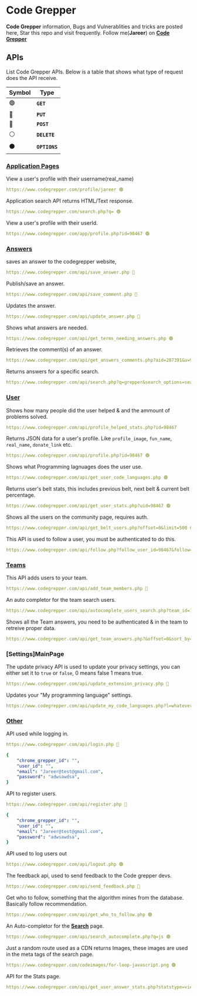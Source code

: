 # Code Grepper

**Code Grepper** information, Bugs and Vulnerablities and tricks are posted here, Star this repo and visit frequently. Follow me(**Jareer**) on **[Code Grepper][Profile]**

## APIs

List Code Grepper APIs. Below is a table that shows what type of request does the API receive.

| Symbol | Type |
|---|---|
| 🟢 |  **`GET`** |
| 🔵 |  **`PUT`** |
| 🔴 |  **`POST`** |
| ⚪ |  **`DELETE`** |
| ⚫ |  **`OPTIONS`** |

### [Application Pages](MainPage)

View a user's profile with their username(real_name)

```yaml
https://www.codegrepper.com/profile/jareer 🟢
```

Application search API returns HTML/Text response.

```yaml
https://www.codegrepper.com/search.php?q= 🟢
```

View a user's profile with their userId.

```yaml
https://www.codegrepper.com/app/profile.php?id=98467 🟢
```

### [Answers](MainPage)

saves an answer to the codegrepper website,

```yaml
https://www.codegrepper.com/api/save_answer.php 🔴
```

Publish/save an answer.

```yaml
https://www.codegrepper.com/api/save_comment.php 🔴
```

Updates the answer.

```yaml
https://www.codegrepper.com/api/update_answer.php 🔴

```

Shows what answers are needed.

```yaml
https://www.codegrepper.com/api/get_terms_needing_answers.php 🟢
```

Retrieves the comment(s) of an answer.

```yaml
https://www.codegrepper.com/api/get_answers_comments.php?aid=287391&u=98467 🟢
```

Returns answers for a specific search.

```yaml
https://www.codegrepper.com/api/search.php?q=grepper&search_options=search_titles 🟢
```

### [User](MainPage)

Shows how many people did the user helped & and the ammount of problems solved.

```yaml
https://www.codegrepper.com/api/profile_helped_stats.php?id=98467
```

Returns JSON data for a user's profile. Like `profile_image`, `fun_name`, `real_name`, `donate_link` etc.

```yaml
https://www.codegrepper.com/api/profile.php?id=98467 🟢
```

Shows what Programming lagnuages does the user use.

```yaml
https://www.codegrepper.com/api/get_user_code_languages.php 🟢
```

Returns user's belt stats, this includes previous belt, next belt & current belt percentage.

```yaml
https://www.codegrepper.com/api/get_user_stats.php?uid=98467 🟢
```

Shows all the users on the community page, requires auth.

```yaml
https://www.codegrepper.com/api/get_belt_users.php?offset=0&limit=500 🟢
```

This API is used to follow a user, you must be authenticated to do this.

```yaml
https://www.codegrepper.com/api/follow.php?follow_user_id=98467&follow=1 🟢
```

### [Teams](MainPage)

This API adds users to your team.

```yaml
https://www.codegrepper.com/api/add_team_members.php 🔴
```

An auto completor for the team search users.

```yaml
https://www.codegrepper.com/api/autocomplete_users_search.php?team_id=1&q=Jareer 🟢
```

Shows all the Team answers, you need to be authenticated & in the team to retreive proper data.

```yaml
https://www.codegrepper.com/api/get_team_answers.php?&offset=0&sort_by=id_desc&team_id=348 🟢
```

### [Settings]MainPage

The update privacy API is used to update your privacy settings, you can either set it to `true` or `false`, 0 means false 1 means true.

```yaml
https://www.codegrepper.com/api/update_extension_privacy.php 🔴
```

Updates your "My programming language" settings.

```yaml
https://www.codegrepper.com/api/update_my_code_languages.php?l=whatever&enabled=1 🟢
```

### [Other](MainPage)

API used while logging in.

```yaml
https://www.codegrepper.com/api/login.php 🔴
```

```yaml
{
    "chrome_grepper_id": "",
    "user_id": "",
    "email": "Jareer@test@gmail.com",
    "password": "adwsawdsa",
}
```

API to register users.

```yaml
https://www.codegrepper.com/api/register.php 🔴
```

```yaml
{
    "chrome_grepper_id": "",
    "user_id": "",
    "email": "Jareer@test@gmail.com",
    "password": "adwsawdsa",
}
```

API used to log users out

```yaml
https://www.codegrepper.com/api/logout.php 🟢
```

The feedback api, used to send feedback to the Code grepper devs.

```yaml
https://www.codegrepper.com/api/send_feedback.php 🔴
```

Get who to follow, something that the algorithm mines from the database. Basically follow recommendation.

```yaml
https://www.codegrepper.com/api/get_who_to_follow.php 🟢
```

An Auto-completor for the [**Search**](https://www.codegrepper.com/search.php) page.

```yaml
https://www.codegrepper.com/api/search_autocomplete.php?q=js 🟢
```

Just a random route used as a CDN returns Images, these images are used in the meta tags of the search page.

```yaml
https://www.codegrepper.com/codeimages/for-loop-javascript.png 🟢
```

API for the Stats page.

```yaml
https://www.codegrepper.com/api/get_user_answer_stats.php?statstype=views&answer_id=null&daterange=null 🟢
```

[Profile]: https://www.codegrepper.com/app/profile.php?id=98467
[MainPage]: https://dahood.xyz/

